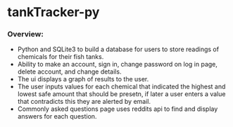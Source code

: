 # tankTracker-py
### Overview:
- Python and SQLite3 to build a database for users to store readings of chemicals for their fish tanks.
- Ability to make an account, sign in, change password on log in page, delete account, and change details.
- The ui displays a graph of results to the user.
- The user inputs values for each chemical that indicated the highest and lowest safe amount that should be presetn, if later a user enters a value that contradicts this they are alerted by email.
- Commonly asked questions page uses reddits api to find and display answers for each question.